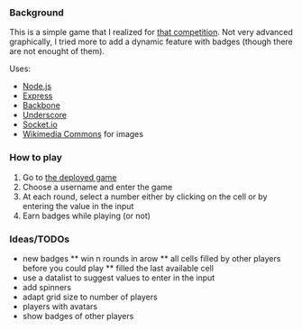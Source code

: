 ### Background

This is a simple game that I realized for [that competition](http://www.web-tambouille.fr/2012/03/24/un-pass-3-jours-pour-devoxx-france-a-gagner-sur-web-tambouille-concours.html).
Not very advanced graphically, I tried more to add a dynamic feature with badges (though there are not enought of them).

Uses:
* [Node.js](href='http://nodejs.org/')
* [Express](href='http://expressjs.com/')
* [Backbone](href='http://backbonejs.org/')
* [Underscore](href='http://documentcloud.github.com/underscore/')
* [Socket.io](href='http://socket.io/')
* [Wikimedia Commons](href='https://commons.wikimedia.org') for images

### How to play

1. Go to [the deployed game](http://proto-rumble.mais-h.eu/)
2. Choose a username and enter the game
3. At each round, select a number either by clicking on the cell or by entering the value in the input
4. Earn badges while playing (or not)

### Ideas/TODOs

* new badges
** win n rounds in arow
** all cells filled by other players before you could play
** filled the last available cell
* use a datalist to suggest values to enter in the input
* add spinners
* adapt grid size to number of players
* players with avatars
* show badges of other players
